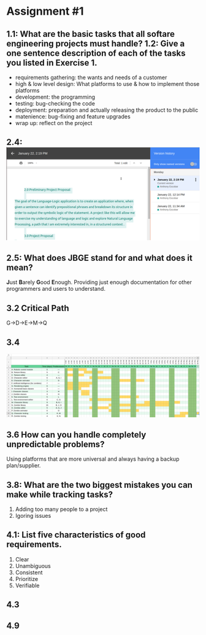# Assignment #1

## 1.1: What are the basic tasks that all softare engineering projects must handle? 1.2: Give a one sentence description of each of the tasks you listed in Exercise 1.
* requirements gathering: the wants and needs of a customer
* high & low level design: What platforms to use & how to implement those platforms
* development: the programming
* testing: bug-checking the code
* deployment: preparation and actually releasing the product to the public
* matenience: bug-fixing and feature upgrades
* wrap up: reflect on the project

## 2.4: ![google docs screenshot](https://github.com/anthonyescobar/language-logic-exploration/blob/master/documents/images/hw1_2-4.png)

## 2.5: What does JBGE stand for and what does it mean?
**J**ust **B**arely **G**ood **E**nough. Providing just enough documentation for other programmers and users to understand.

## 3.2 Critical Path
G->D->E->M->Q

## 3.4
![gnatt chart](https://github.com/anthonyescobar/language-logic-exploration/blob/master/documents/images/hw1_3-4.png)
## 3.6 How can you handle completely unpredictable problems?
Using platforms that are more universal and always having a backup plan/supplier.
## 3.8: What are the two biggest mistakes you can make while tracking tasks?
1. Adding too many people to a project
2. Igoring issues
## 4.1: List five characteristics of good requirements.
1. Clear
2. Unambiguous
3. Consistent
4. Prioritize
5. Verifiable
## 4.3

## 4.9
